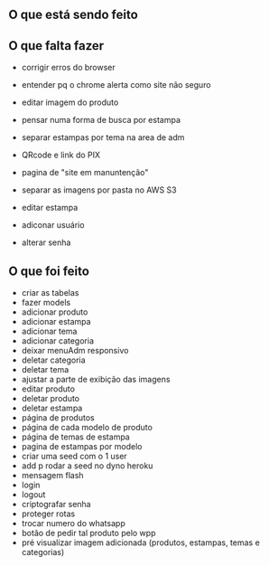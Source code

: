 ## O que está sendo feito


## O que falta fazer
- corrigir erros do browser
- entender pq o chrome alerta como site não seguro

- editar imagem do produto

- pensar numa forma de busca por estampa
- separar estampas por tema na area de adm

- QRcode e link do PIX

- pagina de "site em manuntenção"
- separar as imagens por pasta no AWS S3

- editar estampa
- adiconar usuário
- alterar senha



## O que foi feito
- criar as tabelas
- fazer models
- adicionar produto
- adicionar estampa
- adicionar tema
- adicionar categoria
- deixar menuAdm responsivo
- deletar categoria
- deletar tema
- ajustar a parte de exibição das imagens
- editar produto
- deletar produto
- deletar estampa
- página de produtos
- página de cada modelo de produto
- página de temas de estampa
- pagina de estampas por modelo
- criar uma seed com o 1 user
- add p rodar a seed no dyno heroku
- mensagem flash
- login
- logout
- criptografar senha
- proteger rotas
- trocar numero do whatsapp
- botão de pedir tal produto pelo wpp
- pré visualizar imagem adicionada (produtos, estampas, temas e categorias)